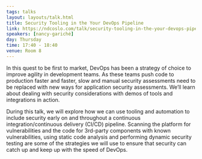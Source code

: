 ```yaml
---
tags: talks
layout: layouts/talk.html
title: Security Tooling in the Your DevOps Pipeline
link: https://ndcoslo.com/talk/security-tooling-in-the-your-devops-pipeline/
speakers: [nancy-gariché]
day: Thursday
time: 17:40 - 18:40
venue: Room 8
---
```

In this quest to be first to market, DevOps has been a strategy of choice to improve agility in development teams. As these teams push code to production faster and faster, slow and manual security assessments need to be replaced with new ways for application security assessments. We’ll learn about dealing with security considerations with demos of tools and integrations in action.

During this talk, we will explore how we can use tooling and automation to include security early on and throughout a continuous integration/continuous delivery (CI/CD) pipeline. Scanning the platform for vulnerabilities and the code for 3rd-party components with known vulnerabilities, using static code analysis and performing dynamic security testing are some of the strategies we will use to ensure that security can catch up and keep up with the speed of DevOps.